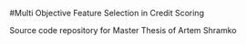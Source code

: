 #Multi Objective Feature Selection in Credit Scoring 

Source code repository for Master Thesis of Artem Shramko 
